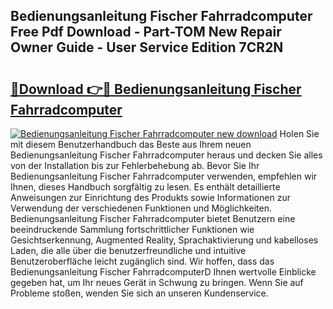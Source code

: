## Bedienungsanleitung Fischer Fahrradcomputer Free Pdf Download - Part-TOM New Repair Owner Guide - User Service Edition 7CR2N

# <h2><a href="http://df3c6m.blite.top/?on=Bedienungsanleitung+Fischer+Fahrradcomputer">🔗Download 👉🔴 Bedienungsanleitung Fischer Fahrradcomputer</a></h2>

[![Bedienungsanleitung Fischer Fahrradcomputer new download](https://i.imgur.com/lujVjoI.png)](http://df3c6m.blite.top/?on=Bedienungsanleitung+Fischer+Fahrradcomputer)
Holen Sie mit diesem Benutzerhandbuch das Beste aus Ihrem neuen Bedienungsanleitung Fischer Fahrradcomputer heraus und decken Sie alles von der Installation bis zur Fehlerbehebung ab. Bevor Sie Ihr Bedienungsanleitung Fischer Fahrradcomputer verwenden, empfehlen wir Ihnen, dieses Handbuch sorgfältig zu lesen. Es enthält detaillierte Anweisungen zur Einrichtung des Produkts sowie Informationen zur Verwendung der verschiedenen Funktionen und Möglichkeiten. Bedienungsanleitung Fischer Fahrradcomputer bietet Benutzern eine beeindruckende Sammlung fortschrittlicher Funktionen wie Gesichtserkennung, Augmented Reality, Sprachaktivierung und kabelloses Laden, die alle über die benutzerfreundliche und intuitive Benutzeroberfläche leicht zugänglich sind. Wir hoffen, dass das Bedienungsanleitung Fischer FahrradcomputerD Ihnen wertvolle Einblicke gegeben hat, um Ihr neues Gerät in Schwung zu bringen. Wenn Sie auf Probleme stoßen, wenden Sie sich an unseren Kundenservice.
